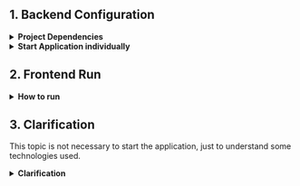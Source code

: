 ## 1. Backend Configuration

<details>
  <summary><strong>Project Dependencies</strong></summary>

### 1.1 Installing project dependencies

- Install [Python](https://www.python.org/downloads/)

### 1.2 DataBase Configuration

#### 1.2.1 Install and configure database
- Install [MariaDB](https://mariadb.org/download/?t=mariadb&o=true&p=mariadb&r=10.3.13&os=windows&cpu=x86&pkg=msi)
- After that, open the HeidiSQL application and configure with this information:

```sh
User: root
Password: root
Port: 3306
```

- This information can be checked in enviroments variables `vue-challenge\environments\.env.dev`

- These are the variables:

```sh
DATABASE_USER=root
DATABASE_PASSWORD=root
DATABASE_HOST=127.0.0.1:3306
```

- Create two new databases at the root with the name `vue-challenge` and `vue-challenge-test`.
- You don't need create the tables, just the database. More, in the next section

#### 1.2.2 To create database tables it's necessary perform the bellow command
- Open cmd in the `vue-challenge\backend` directory again
- Create a python virtual enviroment with:

```sh
py -m venv venv
```

- Open the virtual enviroment with: (on Windows)

```sh
venv\Scripts\activate
```

- Install the project dependencies with:

```sh
pip install -r requirements.txt
```

- perform `alembic upgrade head` command 
- In case of error, go to the file: `vue-challenge\backend\alembic.ini`, 
and change the code on line 56 according to your bank's credentials.:

```sh
sqlalchemy.url = mysql+pymysql://root:root@localhost:3306/vue-challenge
```

- Finally, run the code below to create the tables:

```sh
alembic upgrade head
```

- For more information about alembic, see the section `2.1 About Alembic`

**obs:** Using this command, the database is filled with some initial data. For example, an user admin and the tables needed to build menu are created.

</details>

<details>
<summary><strong>Start Application individually</strong></summary>

### 1.3 Starting the BackEnd application

- To start backend performing the command

```sh
uvicorn src.api:app --reload
```

- The server will open on http://127.0.0.1:8000
- Open your browser at http://127.0.0.1:8000/docs
- Then, you can create, read, update or delete users (Be happy!)

### 1.3 Endpoint test execution.

- To run the endpoint tests, simply start a new terminal session and place the following codes in sequence:

```sh
cd backend

venv\Scripts\activate

pytest
```

- As a result, 21 endpoint tests will be executed in sequence.

- Obs: The backend must be running on another terminal.

</details>

## 2. Frontend Run

<details>
<summary><strong>How to run</strong></summary>

- To run the frontend, simply run the following lines of code in a terminal:

```sh
cd frontend
npm i
npm run dev
```

- Remember to look at the environment variables to confirm that everything is ok.

- This information can be checked in enviroments variables `vue-challenge\environments\.env.dev`

- These are the variables:

```sh
BACKEND_URL=http://localhost:8000/
```

- When starting the project, it will be launched on the login screen. To access the system, simply use the following credentials:

```sh
username: admin
password: admin
```

- In the system, there are only two routes, the login screen defined by `http://localhost:8000/login/`, and the registration screen which is the following route, `http://localhost:8000/registration/`:

- You can only access the project if you are logged in to the system.
</details>

## 3. Clarification

This topic is not necessary to start the application, just to understand some technologies used.

<details>
<summary><strong>Clarification</strong></summary>

### 3.1 About Alembic
- [Alembic](https://alembic.sqlalchemy.org/en/latest/tutorial.html) is a lightweight database migration tool for usage with the SQLAlchemy Database Toolkit for Python.
- With this tool, we can add migrations on application

### 2.2 Creating new revisions
- To create a new revision, use this command: `alembic revision -m "name_revision"` 
  (replace the name_revision for the correct name, for example `create users table`)
- The revision will be created in src/migration/versions directory
- On update() and downgrade() functions, make the necessary changes

```sh
alembic revision -m "name_revision"
```

### 3.3 Creating a new table
- To create a new table, add this code on upgrade() function:
```sh
op.create_table(
        'table_name',
        sa.Column('id', sa.Integer, primary_key=True),         # Create an id column of integer type as priority key and auto increment
        sa.Column('column2', sa.String(50), nullable=False),   # Create a column of type String(50), with not null
        sa.Column('column3', sa.Boolean, nullable=False),      # Create an id column of Boolean type, with not null
    )
```

- And to drop table, add this code on downgrade() function:
```sh
op.drop_table('table_name')  # Drop table
```

- To create table, follow the steps in section `1.2.2`
- And to Drop table, perform the command: `alembic downgrade base`

```sh
alembic downgrade base
```

### 3.4 Adding a new column to a table
- Create a new revision as section `2.2`
- To add a new column in a table, add this code on upgrade() funcion:
```sh
op.add_column('table_name', sa.Column('column_name', sa.String(50)))  # Adds a new column in table 'table_name'. Data type can be changed
```
    
- And to Drop Column, add this code on downgrade() function:
```sh
op.drop_column('table_name', 'column_name')  # Drop Column
```

</details>